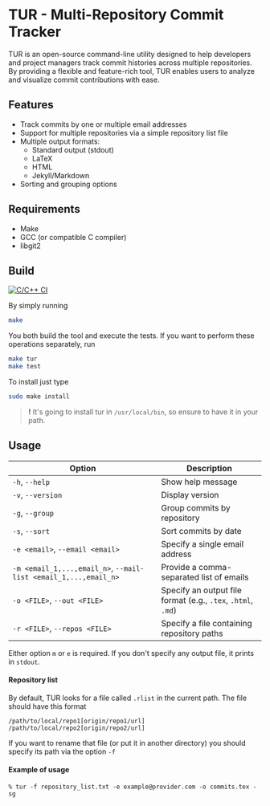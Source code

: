 # TUR - Multi-Repository Commit Tracker

TUR is an open-source command-line utility designed to help developers and project managers track commit histories across multiple repositories. By providing a flexible and feature-rich tool, TUR enables users to analyze and visualize commit contributions with ease.

## Features

* Track commits by one or multiple email addresses
* Support for multiple repositories via a simple repository list file
* Multiple output formats:
    - Standard output (stdout)
    - LaTeX
    - HTML
    - Jekyll/Markdown
* Sorting and grouping options

## Requirements

* Make
* GCC (or compatible C compiler)
* libgit2

## Build

[![C/C++ CI](https://github.com/aestriplex/tur/actions/workflows/c-cpp.yml/badge.svg?branch=main)](https://github.com/aestriplex/tur/actions/workflows/c-cpp.yml)

By simply running
```bash
make
```
You both build the tool and execute the tests. If you want to perform these operations separately, run
```bash
make tur
make test
```
To install just type
```bash
sudo make install
```
> **!** It's going to install tur in `/usr/local/bin`, so ensure to have it in your path.

## Usage

| Option | Description |
|--------|-------------|
| `-h`, `--help` | Show help message |
| `-v`, `--version` | Display version |
| `-g`, `--group` | Group commits by repository |
| `-s`, `--sort` | Sort commits by date |
| `-e <email>`, `--email <email>` | Specify a single email address |
| `-m <email_1,...,email_n>`, `--mail-list <email_1,...,email_n>` | Provide a comma-separated list of emails |
| `-o <FILE>`, `--out <FILE>` | Specify an output file format (e.g., `.tex`, `.html`, `.md`) |
| `-r <FILE>`, `--repos <FILE>` | Specify a file containing repository paths |

Either option `m` or `e` is required. If you don't specify any output file, it prints in `stdout`.

#### Repository list

By default, TUR looks for a file called `.rlist` in the current path. The file should have this format
```
/path/to/local/repo1[origin/repo1/url]
/path/to/local/repo2[origin/repo2/url]
``` 
If you want to rename that file (or put it in another directory) you should specify its path via the option `-f`

#### Example of usage

```
% tur -f repository_list.txt -e example@provider.com -o commits.tex -sg
```
